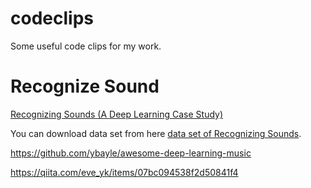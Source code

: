 # codeclips
Some useful code clips for my work.

# Recognize Sound

[Recognizing Sounds (A Deep Learning Case Study)](https://medium.com/@awjuliani/recognizing-sounds-a-deep-learning-case-study-1bc37444d44d)

You can download data set from here [data set of Recognizing Sounds](https://medium.com/@awjuliani/hi-rajat-e0bf4b96dfeb).


https://github.com/ybayle/awesome-deep-learning-music


https://qiita.com/eve_yk/items/07bc094538f2d50841f4
